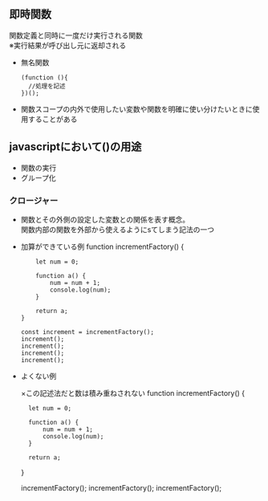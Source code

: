 ## 即時関数
関数定義と同時に一度だけ実行される関数  
※実行結果が呼び出し元に返却される

- 無名関数
  
      (function (){
        //処理を記述
      })();
- 関数スコープの内外で使用したい変数や関数を明確に使い分けたいときに使用することがある
## javascriptにおいて()の用途
- 関数の実行
- グループ化

### クロージャー
- 関数とその外側の設定した変数との関係を表す概念。  
  関数内部の関数を外部から使えるようにsてしまう記法の一つ
- 加算ができている例
      function incrementFactory() {
          
          let num = 0;
      
          function a() {
              num = num + 1;
              console.log(num);
          }
      
          return a;
      }
      
      const increment = incrementFactory();    
      increment();
      increment();
      increment();
      increment();

- よくない例

    ×この記述法だと数は積み重ねされない
    function incrementFactory() {
        
        let num = 0;
    
        function a() {
            num = num + 1;
            console.log(num);
        }
    
        return a;
    }
    
    incrementFactory();
    incrementFactory();
    incrementFactory();
